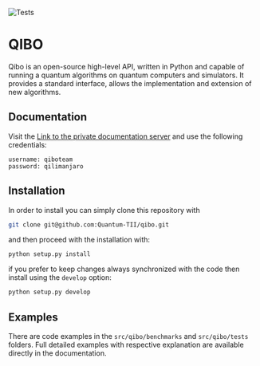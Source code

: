 ![Tests](https://github.com/Quantum-TII/qibo/workflows/Tests/badge.svg)

# QIBO

Qibo is an open-source high-level API, written in Python and capable of running a quantum algorithms on quantum computers and simulators. It provides a standard interface, allows the implementation and extension of new algorithms.

## Documentation

Visit the [Link to the private documentation server](http://34.240.99.72/) and use the following credentials:
```
username: qiboteam
password: qilimanjaro
```

## Installation

In order to install you can simply clone this repository with
```bash
git clone git@github.com:Quantum-TII/qibo.git
```

and then proceed with the installation with:
```
python setup.py install
```
if you prefer to keep changes always synchronized with the code then install using the `develop` option:
```bash
python setup.py develop
```

## Examples

There are code examples in the `src/qibo/benchmarks` and `src/qibo/tests` folders.
Full detailed examples with respective explanation are available directly in the documentation.
